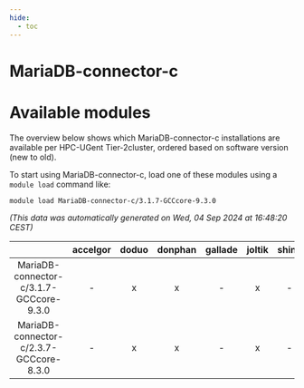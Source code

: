 ```yaml
---
hide:
  - toc
---
```


MariaDB-connector-c
===================

# Available modules


The overview below shows which MariaDB-connector-c installations are available per HPC-UGent Tier-2cluster, ordered based on software version (new to old).

To start using MariaDB-connector-c, load one of these modules using a `module load` command like:

```shell
module load MariaDB-connector-c/3.1.7-GCCcore-9.3.0
```

*(This data was automatically generated on Wed, 04 Sep 2024 at 16:48:20 CEST)*  

| |accelgor|doduo|donphan|gallade|joltik|shinx|skitty|
| :---: | :---: | :---: | :---: | :---: | :---: | :---: | :---: |
|MariaDB-connector-c/3.1.7-GCCcore-9.3.0|-|x|x|-|x|-|x|
|MariaDB-connector-c/2.3.7-GCCcore-8.3.0|-|x|x|-|x|-|x|
